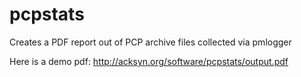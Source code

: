 pcpstats
========

Creates a PDF report out of PCP archive files collected via pmlogger

Here is a demo pdf: http://acksyn.org/software/pcpstats/output.pdf
